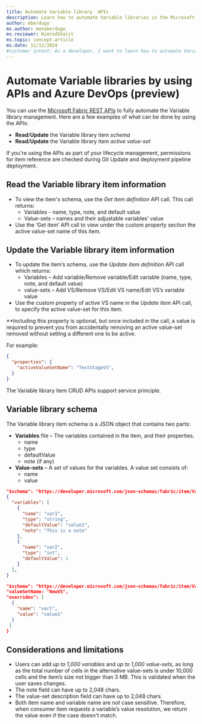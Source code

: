 ```yaml
---
title: Automate Variable library  APIs
description: Learn how to automate Variable libraries in the Microsoft Fabric Application lifecycle management (ALM) tool, by using APIs.
author: mberdugo
ms.author: monaberdugo
ms.reviewer: NimrodShalit
ms.topic: concept-article
ms.date: 11/12/2024
#customer intent: As a developer, I want to learn how to automate Variable libraries in the Microsoft Fabric Application lifecycle management (ALM) tool, by using APIs, so that I can manage my content lifecycle.
---
```


# Automate Variable libraries by using APIs and Azure DevOps (preview)

You can use the [Microsoft Fabric REST APIs](/rest/api/fabric/articles/using-fabric-apis) to fully automate the Variable library management. Here are a few examples of what can be done by using the APIs:

* **Read**/**Update** the Variable library item *schema*
* **Read**/**Update** the Variable library item *active value-set*

If you're using the APIs as part of your lifecycle management, permissions for item reference are checked during Git Update and deployment pipeline deployment.

## Read the Variable library item information

* To view the item's schema, use the *Get item definition* API call. This call returns:
  * Variables - name, type, note, and default value
  * Value-sets – names and their adjustable variables’ value
* Use the ‘Get item’ API call to view under the custom property section the active value-set name of this item.

## Update the Variable library item information

* To update the item’s schema, use the *Update item definition* API call which returns:
  * Variables – Add variable/Remove variable/Edit variable (name, type, note, and default value)
  * value-sets – Add VS/Remove VS/Edit VS name/Edit VS’s variable value
* Use the custom property of active VS name in the *Update item* API call, to specify the active value-set for this item.

**Including this property is optional, but once included in the call, a value is required to prevent you from accidentally removing an active value-set removed without setting a different one to be active.

For example:

```json
{
  "properties": {
    "activeValueSetName": "TestStageVS",
  }
}
```

The Variable library item CRUD APIs support service principle.

## Variable library schema

The Variable library item schema is a JSON object that contains two parts:

* **Variables** file – The variables contained in the item, and their properties.
  * name
  * type
  * defaultValue
  * note (if any)
* **Value-sets** – A set of values for the variables. A value set consists of:
  * name
  * value

```json
"$schema": "https://developer.microsoft.com/json-schemas/fabric/item/VariablesLibrary/definition/1.0.0/schema.json",
{
  "variables": [
    {
      "name": "var1",
      "type": "string",
      "defaultValue": "value1",
      "note": "This is a note"
    },
    {
      "name": "var2",
      "type": "int",
      "defaultValue": 1
    }
  ],
}
```

```json
"$schema": "https://developer.microsoft.com/json-schemas/fabric/item/VariablesLibrary/definition/1.0.0/schema.json",
"valueSetName: "NewVS",
"overrides": [
  {
    "name": "var1",
    "value": "value1"
  }
 ]
}
```

## Considerations and limitations

* Users can add *up to 1,000 variables* and *up to 1,000 value-sets*, as long as the total number of cells in the alternative value-sets is under 10,000 cells and the item’s size not bigger than 3 MB. This is validated when the user saves changes.
* The note field can have up to 2,048 chars.
* The value-set description field can have up to 2,048 chars.
* Both item name and variable name are *not* case sensitive. Therefore, when consumer item requests a variable’s value resolution, we return the value even if the case doesn't match.
